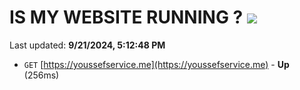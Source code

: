 # IS MY WEBSITE RUNNING ? [![](https://img.shields.io/static/v1?label=Sponsor&message=%E2%9D%A4&logo=GitHub&color=%23fe8e86)](https://github.com/sponsors/Youssef-Lehmam)

Last updated: **9/21/2024, 5:12:48 PM**

- `GET` [https://youssefservice.me](https://youssefservice.me) - **Up** (256ms)
